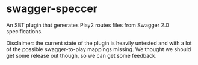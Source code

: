 # swagger-speccer
An SBT plugin that generates Play2 routes files from Swagger 2.0 specifications.

Disclaimer: the current state of the plugin is heavily untested and with a lot of the possible swagger-to-play mappings missing.  We thought we should get some release out though, so we can get some feedback.



